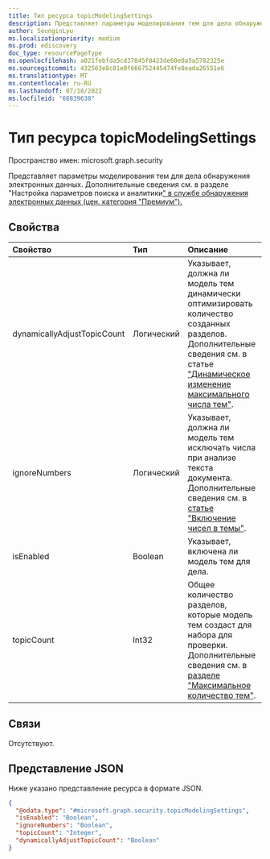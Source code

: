 ```yaml
---
title: Тип ресурса topicModelingSettings
description: Представляет параметры моделирования тем для дела обнаружения электронных данных
author: SeunginLyu
ms.localizationpriority: medium
ms.prod: ediscovery
doc_type: resourcePageType
ms.openlocfilehash: a021febfda5cd37845f8423de60e0a5a5782325e
ms.sourcegitcommit: 432563e8c81e0f666752445474fe8eada26551e6
ms.translationtype: MT
ms.contentlocale: ru-RU
ms.lasthandoff: 07/18/2022
ms.locfileid: "66839638"
---
```

# <a name="topicmodelingsettings-resource-type"></a>Тип ресурса topicModelingSettings

Пространство имен: microsoft.graph.security



Представляет параметры моделирования тем для дела обнаружения электронных данных. Дополнительные сведения см. в разделе "Настройка параметров поиска и аналитики[" в службе обнаружения электронных данных (цен. категория "Премиум").](/microsoft-365/compliance/configure-search-and-analytics-settings-in-advanced-ediscovery)


## <a name="properties"></a>Свойства
|Свойство|Тип|Описание|
|:---|:---|:---|
|dynamicallyAdjustTopicCount|Логический|Указывает, должна ли модель тем динамически оптимизировать количество созданных разделов. Дополнительные сведения см. в статье ["Динамическое изменение максимального числа тем"](/microsoft-365/compliance/configure-search-and-analytics-settings-in-advanced-ediscovery#themes).|
|ignoreNumbers|Логический|Указывает, должна ли модель тем исключать числа при анализе текста документа. Дополнительные сведения см. в [статье "Включение чисел в темы"](/microsoft-365/compliance/configure-search-and-analytics-settings-in-advanced-ediscovery#themes).|
|isEnabled|Boolean|Указывает, включена ли модель тем для дела.|
|topicCount|Int32|Общее количество разделов, которые модель тем создаст для набора для проверки. Дополнительные сведения см. в [разделе "Максимальное количество тем"](/microsoft-365/compliance/configure-search-and-analytics-settings-in-advanced-ediscovery#themes).|

## <a name="relationships"></a>Связи
Отсутствуют.

## <a name="json-representation"></a>Представление JSON
Ниже указано представление ресурса в формате JSON.
<!-- {
  "blockType": "resource",
  "@odata.type": "microsoft.graph.security.topicModelingSettings"
}
-->
``` json
{
  "@odata.type": "#microsoft.graph.security.topicModelingSettings",
  "isEnabled": "Boolean",
  "ignoreNumbers": "Boolean",
  "topicCount": "Integer",
  "dynamicallyAdjustTopicCount": "Boolean"
}
```

